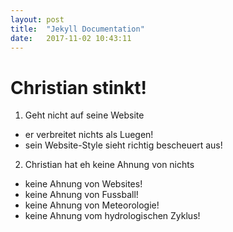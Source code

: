 ```yaml
---
layout: post
title:  "Jekyll Documentation"
date:   2017-11-02 10:43:11
---
```


# Christian stinkt!

1. Geht nicht auf seine Website
* er verbreitet nichts als Luegen!
* sein Website-Style sieht richtig bescheuert aus!

2. Christian hat eh keine Ahnung von nichts
* keine Ahnung von Websites!
* keine Ahnung von Fussball!
* keine Ahnung von Meteorologie!
* keine Ahnung vom hydrologischen Zyklus!


